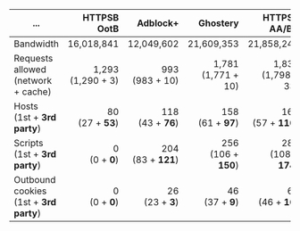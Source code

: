 ... | HTTPSB OotB | Adblock+ | Ghostery | HTTPSB AA/BX | Disconnect | No blocker
--- | ---:| ---:| ---:| ---:| ---:| ---:
Bandwidth | 16,018,841 | 12,049,602 | 21,609,353 | 21,858,245 | 22,756,202 | 26,020,235
Requests allowed<br>(network + cache) | 1,293<br>(1,290 + 3) | 993<br>(983 + 10) | 1,781<br>(1,771 + 10) | 1,831<br>(1,798 + 33) | 1,972<br>(1,949 + 24) | 2,925<br>(2,788 + 137)
Hosts<br>(1st + **3rd party**) | 80<br>(27 + **53**) | 118<br>(43 + **76**) | 158<br>(61 + **97**) | 167<br>(57 + **110**) | 282<br>(108 + **174**) | 324<br>(127 + **198**) | 597<br>(72 + **525**)
Scripts<br>(1st + **3rd party**) | 0<br>(0 + **0**) | 204<br>(83 + **121**) | 256<br>(106 + **150**) | 282<br>(108 + **174**) | 324<br>(127 + **198**) | 670<br>(146 + **524**)
Outbound cookies<br>(1st + **3rd party**) | 0<br>(0 + **0**) | 26<br>(23 + **3**) | 46<br>(37 + **9**) | 62<br>(46 + **16**) | 75<br>(61 + **15**) | 277<br>(65 + **212**)